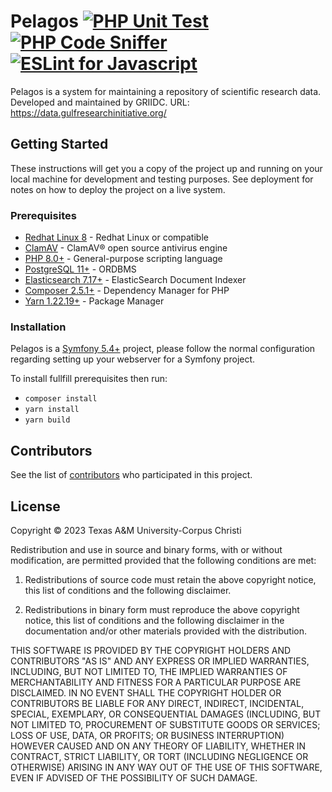 # Pelagos [![PHP Unit Test](https://github.com/griidc/pelagos/actions/workflows/phpunit.yml/badge.svg)](https://github.com/griidc/pelagos/actions/workflows/phpunit.yml) [![PHP Code Sniffer](https://github.com/griidc/pelagos/actions/workflows/phpcs.yml/badge.svg)](https://github.com/griidc/pelagos/actions/workflows/phpcs.yml) [![ESLint for Javascript](https://github.com/griidc/pelagos/actions/workflows/eslint.yml/badge.svg)](https://github.com/griidc/pelagos/actions/workflows/eslint.yml)

Pelagos is a system for maintaining a repository of scientific research data.
Developed and maintained by GRIIDC.
URL: https://data.gulfresearchinitiative.org/
## Getting Started

These instructions will get you a copy of the project up and running on your local machine for development and testing purposes. See deployment for notes on how to deploy the project on a live system.

### Prerequisites

* [Redhat Linux 8](https://www.redhat.com/) - Redhat Linux or compatible
* [ClamAV](https://www.clamav.net) - ClamAV® open source antivirus engine
* [PHP 8.0+](http://php.net/docs.php) - General-purpose scripting language
* [PostgreSQL 11+](https://www.postgresql.org) - ORDBMS
* [Elasticsearch 7.17+](https://www.elastic.co/products/elasticsearch) - ElasticSearch Document Indexer
* [Composer 2.5.1+](https://getcomposer.org/) - Dependency Manager for PHP
* [Yarn 1.22.19+](https://yarnpkg.com/en/) - Package Manager

### Installation

Pelagos is a [Symfony 5.4+](https://symfony.com) project, please follow the normal configuration regarding setting up your webserver for a Symfony project.

To install fullfill prerequisites then run:
* `composer install`
* `yarn install`
* `yarn build`

## Contributors

See the list of [contributors](https://github.com/griidc/pelagos/contributors) who participated in this project.

## License
Copyright © 2023 Texas A&M University-Corpus Christi

Redistribution and use in source and binary forms, with or without modification,
are permitted provided that the following conditions are met:

1. Redistributions of source code must retain the above copyright notice, this
list of conditions and the following disclaimer.

2. Redistributions in binary form must reproduce the above copyright notice,
this list of conditions and the following disclaimer in the documentation and/or
other materials provided with the distribution.

THIS SOFTWARE IS PROVIDED BY THE COPYRIGHT HOLDERS AND CONTRIBUTORS "AS IS" AND
ANY EXPRESS OR IMPLIED WARRANTIES, INCLUDING, BUT NOT LIMITED TO, THE IMPLIED
WARRANTIES OF MERCHANTABILITY AND FITNESS FOR A PARTICULAR PURPOSE ARE
DISCLAIMED. IN NO EVENT SHALL THE COPYRIGHT HOLDER OR CONTRIBUTORS BE LIABLE FOR
ANY DIRECT, INDIRECT, INCIDENTAL, SPECIAL, EXEMPLARY, OR CONSEQUENTIAL DAMAGES
(INCLUDING, BUT NOT LIMITED TO, PROCUREMENT OF SUBSTITUTE GOODS OR SERVICES;
LOSS OF USE, DATA, OR PROFITS; OR BUSINESS INTERRUPTION) HOWEVER CAUSED AND ON
ANY THEORY OF LIABILITY, WHETHER IN CONTRACT, STRICT LIABILITY, OR TORT
(INCLUDING NEGLIGENCE OR OTHERWISE) ARISING IN ANY WAY OUT OF THE USE OF THIS
SOFTWARE, EVEN IF ADVISED OF THE POSSIBILITY OF SUCH DAMAGE.
